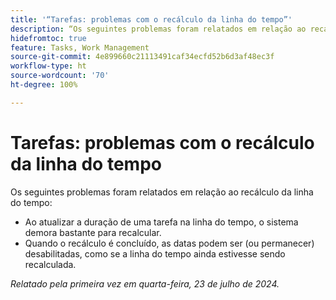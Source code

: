 ```yaml
---
title: '“Tarefas: problemas com o recálculo da linha do tempo”'
description: “Os seguintes problemas foram relatados em relação ao recálculo da linha do tempo.”
hidefromtoc: true
feature: Tasks, Work Management
source-git-commit: 4e899660c21113491caf34ecfd52b6d3af48ec3f
workflow-type: ht
source-wordcount: '70'
ht-degree: 100%

---
```



# Tarefas: problemas com o recálculo da linha do tempo

Os seguintes problemas foram relatados em relação ao recálculo da linha do tempo:

* Ao atualizar a duração de uma tarefa na linha do tempo, o sistema demora bastante para recalcular.
* Quando o recálculo é concluído, as datas podem ser (ou permanecer) desabilitadas, como se a linha do tempo ainda estivesse sendo recalculada.

_Relatado pela primeira vez em quarta-feira, 23 de julho de 2024._
